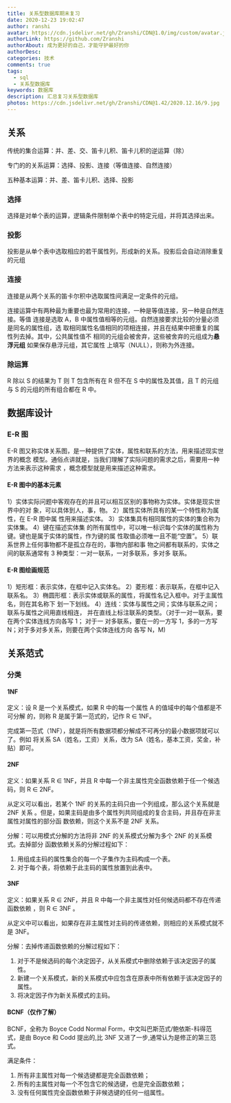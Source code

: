 ```yaml
---
title: 关系型数据库期末复习
date: 2020-12-23 19:02:47
author: ranshi
avatar: https://cdn.jsdelivr.net/gh/Zranshi/CDN@1.0/img/custom/avatar.jpg
authorLink: https://github.com/Zranshi
authorAbout: 成为更好的自己，才能守护最好的你
authorDesc:
categories: 技术
comments: true
tags:
  - sql
  - 关系型数据库
keywords: 数据库
description: 汇总复习关系型数据库
photos: https://cdn.jsdelivr.net/gh/Zranshi/CDN@1.42/2020.12.16/9.jpg
---
```


## 关系

传统的集合运算：并、差、交、笛卡儿积、笛卡儿积的逆运算（除）

专门的的关系运算：选择、投影、连接（等值连接、自然连接）

五种基本运算：并、差、笛卡儿积、选择、投影

### 选择

选择是对单个表的运算，逻辑条件限制单个表中的特定元组，并将其选择出来。

### 投影

投影是从单个表中选取相应的若干属性列，形成新的关系。投影后会自动消除重复的元组

### 连接

连接是从两个关系的笛卡尔积中选取属性间满足一定条件的元组。

连接运算中有两种最为重要也最为常用的连接，一种是等值连接，另一种是自然连接。等值
连接是选取 A，B 中属性值相等的元组。自然连接要求比较的分量必须是同名的属性组，选
取相同属性名值相同的项相连接，并且在结果中把重复的属性列去掉。其中，公共属性值不
相同的元组会被舍弃，这些被舍弃的元组成为**悬浮元组** 如果保存悬浮元组，其它属性
上填写（NULL），则称为外连接。

### 除运算

R 除以 S 的结果为 T 则 T 包含所有在 R 但不在 S 中的属性及其值，且 T 的元组与 S
的元组的所有组合都在 R 中。

## 数据库设计

### E-R 图

E-R 图又称实体关系图，是一种提供了实体，属性和联系的方法，用来描述现实世界的概念
模型。通俗点讲就是，当我们理解了实际问题的需求之后，需要用一种方法来表示这种需求
，概念模型就是用来描述这种需求。

#### E-R 图中的基本元素

1）实体实际问题中客观存在的并且可以相互区别的事物称为实体。实体是现实世界中的对
象，可以具体到人，事，物。 2）属性实体所具有的某一个特性称为属性，在 E-R 图中属
性用来描述实体。 3）实体集具有相同属性的实体的集合称为实体集。 4）键在描述实体集
的所有属性中，可以唯一标识每个实体的属性称为键。键也是属于实体的属性，作为键的属
性取值必须唯一且不能“空置”。 5）联系世界上任何事物都不是孤立存在的，事物内部和事
物之间都有联系的，实体之间的联系通常有 3 种类型：一对一联系，一对多联系，多对多
联系。

#### E-R 图绘画规范

1）矩形框：表示实体，在框中记入实体名。 2）菱形框：表示联系，在框中记入联系名。
3）椭圆形框：表示实体或联系的属性，将属性名记入框中。对于主属性名，则在其名称下
划一下划线。 4）连线：实体与属性之间；实体与联系之间；联系与属性之间用直线相连，
并在直线上标注联系的类型。（对于一对一联系，要在两个实体连线方向各写 1； 对于一
对多联系，要在一的一方写 1，多的一方写 N；对于多对多关系，则要在两个实体连线方向
各写 N，M)

## 关系范式

### 分类

#### 1NF

定义：设 R 是一个关系模式，如果 R 中的每一个属性 A 的值域中的每个值都是不可分解
的，则称 R 是属于第一范式的，记作 R ∈ 1NF。

完成第一范式（1NF），就是将所有数据项都分解成不可再分的最小数据项就可以了。例如
将关系 SA（姓名，工资）关系，改为 SA（姓名，基本工资，奖金，补贴）即可。

#### 2NF

定义：如果关系 R ∈ 1NF，并且 R 中每一个非主属性完全函数依赖于任一个候选码，则 R
∈ 2NF。

从定义可以看出，若某个 1NF 的关系的主码只由一个列组成，那么这个关系就是 2NF 关系
。但是，如果主码是由多个属性列共同组成的复合主码，并且存在非主属性对属性的部分函
数依赖，则这个关系不是 2NF 关系。

分解：可以用模式分解的方法将非 2NF 的关系模式分解为多个 2NF 的关系模式。去掉部分
函数依赖关系的分解过程如下：

1. 用组成主码的属性集合的每一个子集作为主码构成一个表。
2. 对于每个表，将依赖于此主码的属性放置到此表中。

#### 3NF

定义：如果关系 R ∈ 2NF，并且 R 中每一个非主属性对任何候选码都不存在传递函数依赖
，则 R ∈ 3NF 。

从定义中可以看出，如果存在非主属性对主码的传递依赖，则相应的关系模式就不是 3NF。

分解：去掉传递函数依赖的分解过程如下：

1. 对于不是候选码的每个决定因子，从关系模式中删除依赖于该决定因子的属性。
2. 新建一个关系模式，新的关系模式中应包含在原表中所有依赖于该决定因子的属性。
3. 将决定因子作为新关系模式的主码。

#### BCNF（仅作了解）

BCNF，全称为 Boyce Codd Normal Form，中文叫巴斯范式/鲍依斯-科得范式，是由 Boyce
和 Codd 提出的,比 3NF 又进了一步,通常认为是修正的第三范式。

满足条件：

1. 所有非主属性对每一个候选键都是完全函数依赖；
2. 所有的主属性对每一个不包含它的候选键，也是完全函数依赖；
3. 没有任何属性完全函数依赖于非候选键的任何一组属性。
